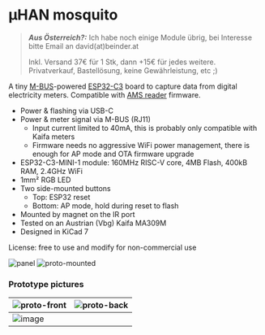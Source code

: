 # µHAN mosquito

> **_Aus Österreich?:_** Ich habe noch einige Module übrig, bei Interesse bitte Email an david(at)beinder.at
> 
>  Inkl. Versand 37€ für 1 Stk, dann +15€ für jedes weitere. Privatverkauf, Bastellösung, keine Gewährleistung, etc ;)

A tiny [M-BUS](https://m-bus.com/documentation-wired/04-physical-layer)-powered [ESP32-C3](https://www.espressif.com/sites/default/files/documentation/esp32-c3_datasheet_en.pdf) board to capture data from digital electricity meters. Compatible with [AMS reader](https://github.com/UtilitechAS/amsreader-firmware) firmware.

  - Power & flashing via USB-C
  - Power & meter signal via M-BUS (RJ11)
    - Input current limited to 40mA, this is probably only compatible with Kaifa meters
    - Firmware needs no aggressive WiFi power management, there is enough for AP mode and OTA firmware upgrade
  - ESP32-C3-MINI-1 module: 160MHz RISC-V core, 4MB Flash, 400kB RAM, 2.4GHz WiFi
  - 1mm² RGB LED
  - Two side-mounted buttons
    - Top: ESP32 reset
    - Bottom: AP mode, hold during reset to flash
  - Mounted by magnet on the IR port
  - Tested on an Austrian (Vbg) Kaifa MA309M
  - Designed in KiCad 7
  
License: free to use and modify for non-commercial use

![panel](https://user-images.githubusercontent.com/342955/234837384-dd8bcc59-4c91-4d21-b3d1-55f3d78f4bea.jpg)
![proto-mounted](https://user-images.githubusercontent.com/342955/226061390-f7ff8e88-6779-4742-96a4-bf8edfa9e282.jpg)

###  Prototype pictures
  
| ![proto-front](https://user-images.githubusercontent.com/342955/226060267-d9ec69e8-2e86-4415-bbc0-5e2663936821.jpg)  | ![proto-back](https://user-images.githubusercontent.com/342955/226060220-808c2063-8537-4f6c-839b-6f2d49a36215.jpg) |
| ------------- | ------------- |
| ![image](https://user-images.githubusercontent.com/342955/226062623-08615a8e-ff71-4c6f-b636-feafea7a7d91.png)  | |



